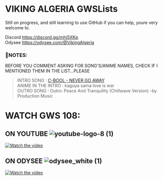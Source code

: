 # VIKING ALGERIA GWSLists
Still on progress, and still learning to use GitHub
if you can help, youre very welcome to.

Discord <https://discord.gg/mhj5XKp> <br>
Odysee <https://odysee.com/@VikingAlgeria>

### 📌NOTES:

BEFORE YOU COMMENT ASKING FOR SONG'S/ANIME NAMES, CHECK IF I MENTIONED THEM IN THE LIST…PLEASE

> INTRO SONG : [C-BOOL - NEVER GO AWAY](http://bit.ly/vaintro2) <br>
> ANIME IN THE INTRO : kaguya sama love is war <br>
> OUTRO SONG : Outro: Peace And Tranquility (Chillwave Version) -by Production Music

# WATCH GWS 108:
## ON YOUTUBE  ![youtube-logo-8 (1)](https://user-images.githubusercontent.com/45120897/215579531-8d5e832b-561b-42aa-80d1-e11a78bb06c6.png)

[![Watch the video](https://img.youtube.com/vi/PKtpFcA5DS4/maxresdefault.jpg)](https://youtu.be/PKtpFcA5DS4)

## ON ODYSEE ![odysee_white (1)](https://user-images.githubusercontent.com/45120897/215580058-aa512368-1253-45d5-ac0b-bbf5ab14fd6a.png)

[![Watch the video](https://img.youtube.com/vi/PKtpFcA5DS4/maxresdefault.jpg)](https://odysee.com/@VikingAlgeria)


